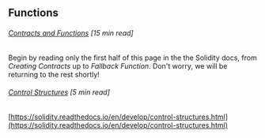 ## Functions

###### [Contracts and Functions](https://solidity.readthedocs.io/en/develop/contracts.html#contracts) \[15 min read\]

Begin by reading only the first half of this page in the the Solidity docs, from _Creating Contracts_ up to _Fallback Function_.  Don't worry, we will be returning to the rest shortly!

###### [Control Structures](https://solidity.readthedocs.io/en/develop/control-structures.html) \[5 min read\]



[https://solidity.readthedocs.io/en/develop/control-structures.html](https://solidity.readthedocs.io/en/develop/control-structures.html)

